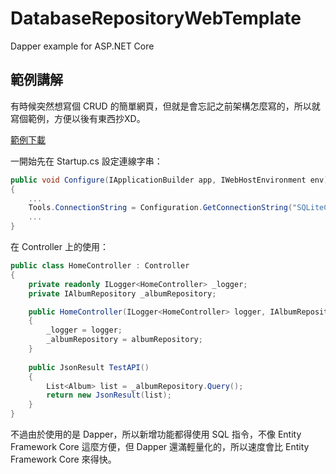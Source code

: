 # DatabaseRepositoryWebTemplate
Dapper example for ASP.NET Core

## 範例講解

有時候突然想寫個 CRUD 的簡單網頁，但就是會忘記之前架構怎麼寫的，所以就寫個範例，方便以後有東西抄XD。

<a href="https://github.com/sholfen/DatabaseRepositoryWebTemplate" target="_blank">範例下載</a>

一開始先在 Startup.cs 設定連線字串：
~~~csharp
public void Configure(IApplicationBuilder app, IWebHostEnvironment env)
{
    ...
    Tools.ConnectionString = Configuration.GetConnectionString("SQLiteConnction");
    ...
}
~~~

在 Controller 上的使用：
~~~csharp
public class HomeController : Controller
{
    private readonly ILogger<HomeController> _logger;
    private IAlbumRepository _albumRepository;

    public HomeController(ILogger<HomeController> logger, IAlbumRepository albumRepository)
    {
        _logger = logger;
        _albumRepository = albumRepository;
    }
    
    public JsonResult TestAPI()
    {
        List<Album> list = _albumRepository.Query();
        return new JsonResult(list);
    }
}
~~~

不過由於使用的是 Dapper，所以新增功能都得使用 SQL 指令，不像 Entity Framework Core 這麼方便，但 Dapper 還滿輕量化的，所以速度會比 Entity Framework Core 來得快。